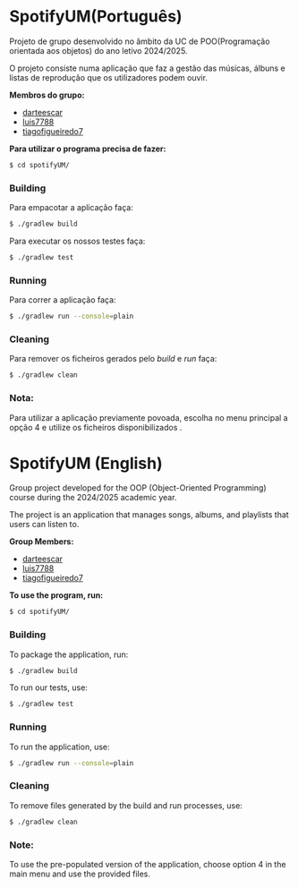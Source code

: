# SpotifyUM(Português)

Projeto de grupo desenvolvido no âmbito da UC de POO(Programação orientada aos objetos) do ano letivo 2024/2025.

O projeto consiste numa aplicação que faz a gestão das músicas, álbuns e listas de reprodução que os utilizadores podem ouvir.

**Membros do grupo:**

* [darteescar](https://github.com/darteescar)
* [luis7788](https://github.com/luis7788)
* [tiagofigueiredo7](https://github.com/tiagofigueiredo7)

**Para utilizar o programa precisa de fazer:**

```bash
$ cd spotifyUM/
```

### Building

Para empacotar a aplicação faça:

```bash
$ ./gradlew build
```

Para executar os nossos testes faça:

```bash
$ ./gradlew test
```

### Running

Para correr a aplicação faça:

```bash
$ ./gradlew run --console=plain
```

### Cleaning

Para remover os ficheiros gerados pelo _build_ e _run_ faça:

```bash
$ ./gradlew clean
```

### Nota:

Para utilizar a aplicação previamente povoada, escolha no menu principal a opção 4 e utilize os ficheiros disponibilizados .


# SpotifyUM (English)

Group project developed for the OOP (Object-Oriented Programming) course during the 2024/2025 academic year.

The project is an application that manages songs, albums, and playlists that users can listen to.

**Group Members:**

* [darteescar](https://github.com/darteescar)
* [luis7788](https://github.com/luis7788)
* [tiagofigueiredo7](https://github.com/tiagofigueiredo7)

**To use the program, run:**

```bash
$ cd spotifyUM/
```

### Building

To package the application, run:

```bash
$ ./gradlew build
```

To run our tests, use:

```bash
$ ./gradlew test
```

### Running

To run the application, use:

```bash
$ ./gradlew run --console=plain
```

### Cleaning

To remove files generated by the build and run processes, use:

```bash
$ ./gradlew clean
```

### Note:

To use the pre-populated version of the application, choose option 4 in the main menu and use the provided files.
